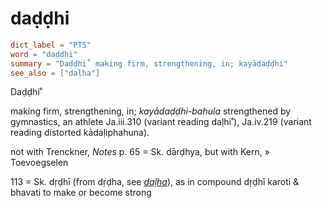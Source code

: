 # daḍḍhi

``` toml
dict_label = "PTS"
word = "daḍḍhi"
summary = "Daḍḍhi˚ making firm, strengthening, in; kayādaḍḍhi"
see_also = ["daḷha"]
```

Daḍḍhi˚

making firm, strengthening, in; *kayādaḍḍhi\-bahula* strengthened by gymnastics, an athlete Ja.iii.310 (variant reading daḷhi˚), Ja.iv.219 (variant reading distorted kādaḷiphahuna).

not with Trenckner, *Notes* p. 65 = Sk. dārḍhya, but with Kern,
» Toevoegselen

 113 = Sk. dṛḍhī (from dṛḍha, see *[daḷha](daḷha.md)*), as in compound dṛḍhī karoti & bhavati to make or become strong

